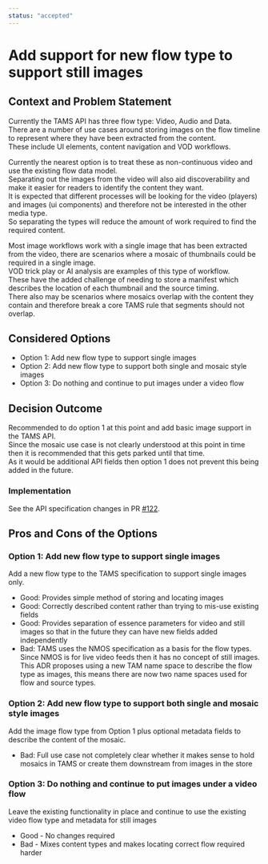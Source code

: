 ```yaml
---
status: "accepted"
---
```

# Add support for new flow type to support still images  

## Context and Problem Statement

Currently the TAMS API has three flow type: Video, Audio and Data.  
There are a number of use cases around storing images on the flow timeline to represent where they have been extracted from the content.  
These include UI elements, content navigation and VOD workflows.

Currently the nearest option is to treat these as non-continuous video and use the existing flow data model.  
Separating out the images from the video will also aid discoverability and make it easier for readers to identify the content they want.  
It is expected that different processes will be looking for the video (players) and images (ui components) and therefore not be interested in the other media type.  
So separating the types will reduce the amount of work required to find the required content.

Most image workflows work with a single image that has been extracted from the video, there are scenarios where a mosaic of thumbnails could be required in a single image.  
VOD trick play or AI analysis are examples of this type of workflow.  
These have the added challenge of needing to store a manifest which describes the location of each thumbnail and the source timing.  
There also may be scenarios where mosaics overlap with the content they contain and therefore break a core TAMS rule that segments should not overlap.

## Considered Options

- Option 1: Add new flow type to support single images
- Option 2: Add new flow type to support both single and mosaic style images
- Option 3: Do nothing and continue to put images under a video flow

## Decision Outcome

Recommended to do option 1 at this point and add basic image support in the TAMS API.  
Since the mosaic use case is not clearly understood at this point in time then it is recommended that this gets parked until that time.  
As it would be additional API fields then option 1 does not prevent this being added in the future.

### Implementation

See the API specification changes in PR [#122](https://github.com/bbc/tams/pull/122).

## Pros and Cons of the Options

### Option 1: Add new flow type to support single images

Add a new flow type to the TAMS specification to support single images only.

- Good: Provides simple method of storing and locating images
- Good: Correctly described content rather than trying to mis-use existing fields
- Good: Provides separation of essence parameters for video and still images so that in the future they can have new fields added independently
- Bad: TAMS uses the NMOS specification as a basis for the flow types.  
Since NMOS is for live video feeds then it has no concept of still images.  
This ADR proposes using a new TAM name space to describe the flow type as images, this means there are now two name spaces used for flow and source types.

### Option 2: Add new flow type to support both single and mosaic style images

Add the image flow type from Option 1 plus optional metadata fields to describe the content of the mosaic.

- Bad: Full use case not completely clear whether it makes sense to hold mosaics in TAMS or create them downstream from images in the store

### Option 3: Do nothing and continue to put images under a video flow

Leave the existing functionality in place and continue to use the existing video flow type and metadata for still images

- Good - No changes required
- Bad - Mixes content types and makes locating correct flow required harder
